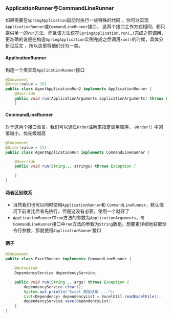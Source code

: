 ### ApplicationRunner与CommandLineRunner

如果需要在`SpringApplication`启动时执行一些特殊的代码 ，你可以实现`ApplicationRunner`或`CommandLineRunner`接口， 这两个接口工作方式相同，都只提供单一的`run`方法，而且该方法仅在`SpringApplication.run(…)`完成之前调用，更准确的说是在构造`SpringApplication`实例完成之后调用`run()`的时候，具体分析见后文 ，所以这里将他们分为一类。

#### ApplicationRunner

构造一个类实现`ApplicationRunner`接口

```java
@Component
@Order(value = 10)
public class AgentApplicationRun2 implements ApplicationRunner {
	@Override
	public void run(ApplicationArguments applicationArguments) throws Exception {
	}
```

#### CommandLineRunner

对于这两个接口而言，我们可以通过`Order`注解来指定调用顺序， `@Order()` 中的值越小，优先级越高

```java
@Component
@Order(value = 11)
public class AgentApplicationRun implements CommandLineRunner {

	@Override
	public void run(String... strings) throws Exception {

	}
}
```

#### 两者区别联系

- 当然我们也可以同时使用`ApplicationRunner`和 `CommandLineRunner`，默认情况下前者比后者先执行，但是这没有必要，使用一个就好了
- `ApplicationRunner`中`run`方法的参数为`ApplicationArguments`，`而CommandLineRunner`接口中`run`方法的参数为`String`数组。想要更详细地获取命令行参数，那就使用`ApplicationRunner`接口

#### 例子
```java
@Component
public class ExcelRunner implements CommandLineRunner {

    @Autowired
    DependencyService dependencyService;

    public void run(String... args) throws Exception {
        dependencyService.clear();
        System.out.println("Excel 数据读取 ...");
        List<Dependency> dependencyList = ExcelUtil.readExcelFile();
        dependencyService.save(dependencyList);
    }
}
```